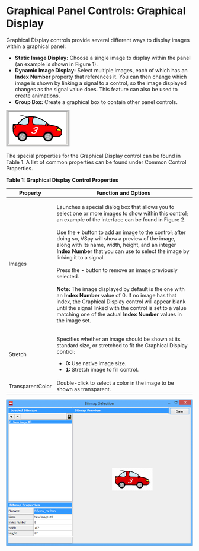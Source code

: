 # Graphical Panel Controls: Graphical Display

Graphical Display controls provide several different ways to display images within a graphical panel:

* **Static Image Display:** Choose a single image to display within the panel (an example is shown in Figure 1).
* **Dynamic Image Display:** Select multiple images, each of which has an **Index Number** property that references it. You can then change which image is shown by linking a signal to a control, so the image displayed changes as the signal value does. This feature can also be used to create animations.
* **Group Box:** Create a graphical box to contain other panel controls.

![Figure 1: A Graphical Display control showing a static image.](../../../../.gitbook/assets/gpctrlGraphicalDisplay.gif)

The special properties for the Graphical Display control can be found in Table 1. A list of common properties can be found under Common Control Properties.

**Table 1: Graphical Display Control Properties**

| Property         | Function and Options                                                                                                                                                                                                                                                                                                                                                                                                                                                                                                                                                                                                                                                                                                                                                                                                                                                                        |
| ---------------- | ------------------------------------------------------------------------------------------------------------------------------------------------------------------------------------------------------------------------------------------------------------------------------------------------------------------------------------------------------------------------------------------------------------------------------------------------------------------------------------------------------------------------------------------------------------------------------------------------------------------------------------------------------------------------------------------------------------------------------------------------------------------------------------------------------------------------------------------------------------------------------------------- |
| Images           | <p>Launches a special dialog box that allows you to select one or more images to show within this control; an example of the interface can be found in Figure 2.<br><br>Use the <strong>+</strong> button to add an image to the control; after doing so, VSpy will show a preview of the image, along with its name, width, height, and an integer <strong>Index Number</strong> that you can use to select the image by linking it to a signal.<br><br>Press the <strong>-</strong> button to remove an image previously selected.<br><br><strong>Note:</strong> The image displayed by default is the one with an <strong>Index Number</strong> value of 0. If no image has that index, the Graphical Display control will appear blank until the signal linked with the control is set to a value matching one of the actual <strong>Index Number</strong> values in the image set.</p> |
| Stretch          | <p>Specifies whether an image should be shown at its standard size, or stretched to fit the Graphical Display control:</p><ul><li><strong>0:</strong> Use native image size.</li><li><strong>1:</strong> Stretch image to fill control.</li></ul>                                                                                                                                                                                                                                                                                                                                                                                                                                                                                                                                                                                                                                           |
| TransparentColor | Double-click to select a color in the image to be shown as transparent.                                                                                                                                                                                                                                                                                                                                                                                                                                                                                                                                                                                                                                                                                                                                                                                                                     |

![Figure 2: An example Graphical Display control image selection dialog box, showing the same image seen in Figure 1.](../../../../.gitbook/assets/gpctrlGraphicalDisplaySetup.gif)
